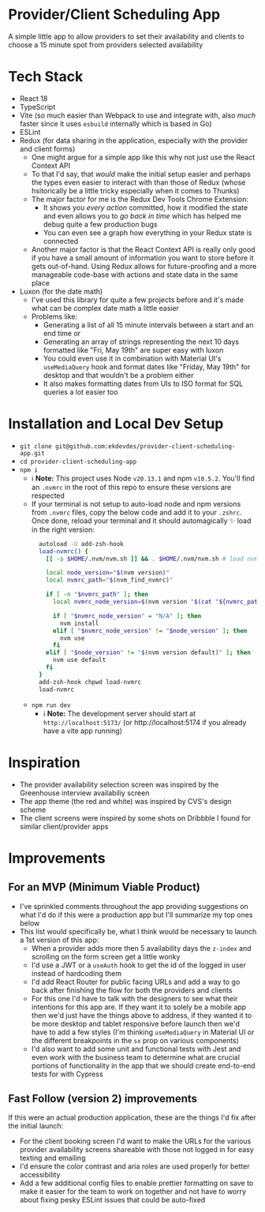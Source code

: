 # Provider/Client Scheduling App
A simple little app to allow providers to set their availability and clients to choose a 15 minute spot from providers selected availability

# Tech Stack

- React 18
- TypeScript
- Vite (so much easier than Webpack to use and integrate with, also *much* faster since it uses `esbuild` internally which is based in Go)
- ESLint
- Redux (for data sharing in the application, especially with the provider and client forms)
  - One might argue for a simple app like this why not just use the React Context API
  - To that I'd say, that *would* make the initial setup easier and perhaps the types even easier to interact with than those of Redux (whose hsitorically be a little tricky especially when it comes to Thunks)
  - The major factor for me is the Redux Dev Tools Chrome Extension:
    - It shows you *every action* committed, how it modified the state and even allows you to *go back in time* which has helped me debug quite a few production bugs
    - You can even see a graph how everything in your Redux state is connected
  - Another major factor is that the React Context API is really only good if you have a small amount of information you want to store before it gets out-of-hand. Using Redux allows for future-proofing and a more manageable code-base with actions and state data in the same place
- Luxon (for the date math)
  - I've used this library for quite a few projects before and it's made what can be complex date math a little easier
  - Problems like:
    - Generating a list of all 15 minute intervals between a start and an end time or
    - Generating an array of strings representing the next 10 days formatted like "Fri, May 19th" are super easy with luxon
    - You could even use it in combination with Material UI's `useMediaQuery` hook and format dates like "Friday, May 19th" for desktop and that wouldn't be a problem either
    - It also makes formatting dates from UIs to ISO format for SQL queries a lot easier too

# Installation and Local Dev Setup

- `git clone git@github.com:ekdevdes/provider-client-scheduling-app.git`
- `cd provider-client-scheduling-app`
- `npm i`
  - ℹ️ **Note:** This project uses Node `v20.13.1` and npm `v10.5.2`. You'll find an `.nvmrc` in the root of this repo to ensure these versions are respected
  - If your terminal is not setup to auto-load node and npm versions from `.nvmrc` files, copy the below code and add it to your `.zshrc`. Once done, reload your terminal and it should automagically ✨ load in the right version:
    ```bash
      autoload -U add-zsh-hook
      load-nvmrc() {
        [[ -s $HOME/.nvm/nvm.sh ]] && . $HOME/.nvm/nvm.sh # load nvm

        local node_version="$(nvm version)"
        local nvmrc_path="$(nvm_find_nvmrc)"

        if [ -n "$nvmrc_path" ]; then
          local nvmrc_node_version=$(nvm version "$(cat "${nvmrc_path}")")

          if [ "$nvmrc_node_version" = "N/A" ]; then
            nvm install
          elif [ "$nvmrc_node_version" != "$node_version" ]; then
            nvm use
          fi
        elif [ "$node_version" != "$(nvm version default)" ]; then
          nvm use default
        fi
      }
      add-zsh-hook chpwd load-nvmrc
      load-nvmrc
    ``` 
  - `npm run dev`
    - ℹ️ **Note:**  The development server should start at `http://localhost:5173/` (or http://localhost:5174 if you already have a vite app running)

# Inspiration
- The provider availability selection screen was inspired by the Greenhouse interview availabiliy screen
- The app theme (the red and white) was inspired by CVS's design scheme
- The client screens were inspired by some shots on Dribbble I found for similar client/provider apps

# Improvements
## For an MVP (Minimum Viable Product)
- I've sprinkled comments throughout the app providing suggestions on what I'd do if this were a production app but I'll summarize my top ones below 
- This list would specifically be, what I think would be necessary to launch a 1st version of this app:
  - When a provider adds more then 5 availability days the `z-index` and scrolling on the form screen get a little wonky
  - I'd use a JWT or a `useAuth` hook to get the id of the logged in user instead of hardcoding them
  - I'd add React Router for public facing URLs and add a way to go back after finishing the flow for both the providers and clients
  - For this one I'd have to talk with the designers to see what their intentions for this app are. If they want it to solely be a mobile app then we'd just have the things above to address, if they wanted it to be more desktop and tablet responsive before launch then we'd have to add a few styles (I'm thinking `useMediaQuery` in Material UI or the different breakpoints in the `sx` prop on various components)
  - I'd also want to add some unit and functional tests with Jest and even work with the business team to determine what are crucial portions of functionality in the app that we should create end-to-end tests for with Cypress

 ## Fast Follow (version 2) improvements
 If this were an actual production application, these are the things I'd fix after the initial launch:
  - For the client booking screen I'd want to make the URLs for the various provider availability screens shareable with those not logged in for easy texting and emailing
  - I'd ensure the color contrast and aria roles are used properly for better accessibility
  - Add a few additional config files to enable prettier formatting on save to make it easier for the team to work on together and not have to worry about fixing pesky ESLint issues that could be auto-fixed